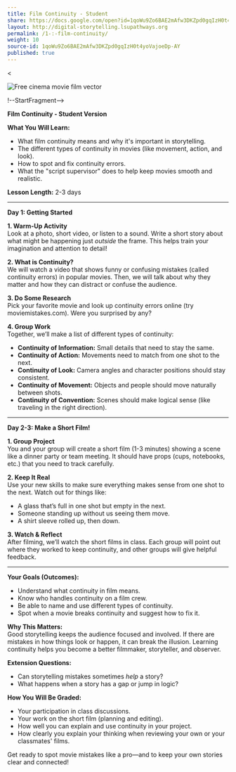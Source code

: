 ```yaml
---
title: Film Continuity - Student
share: https://docs.google.com/open?id=1qoWu9Zo6BAE2mAfw3DKZpd0gqIzH0t4yoVajoeDp-AY
layout: http://digital-storytelling.lsupathways.org
permalink: /1-:-film-continuity/
weight: 10
source-id: 1qoWu9Zo6BAE2mAfw3DKZpd0gqIzH0t4yoVajoeDp-AY
published: true
---
```

<<!--StartFragment-->

![Free cinema movie film vector](https://cdn.pixabay.com/photo/2014/03/25/16/24/cinema-296967_1280.png)

<!--EndFragment-->!--StartFragment-->

**Film Continuity - Student Version**

**What You Will Learn:**

* What film continuity means and why it's important in storytelling.
* The different types of continuity in movies (like movement, action, and look).
* How to spot and fix continuity errors.
* What the "script supervisor" does to help keep movies smooth and realistic.

**Lesson Length:** 2-3 days

- - -

**Day 1: Getting Started**

**1. Warm-Up Activity**\
Look at a photo, short video, or listen to a sound. Write a short story about what might be happening just *outside* the frame. This helps train your imagination and attention to detail!

**2. What is Continuity?**\
We will watch a video that shows funny or confusing mistakes (called continuity errors) in popular movies. Then, we will talk about why they matter and how they can distract or confuse the audience.

**3. Do Some Research**\
Pick your favorite movie and look up continuity errors online (try moviemistakes.com). Were you surprised by any?

**4. Group Work**\
Together, we’ll make a list of different types of continuity:

* **Continuity of Information:** Small details that need to stay the same.
* **Continuity of Action:** Movements need to match from one shot to the next.
* **Continuity of Look:** Camera angles and character positions should stay consistent.
* **Continuity of Movement:** Objects and people should move naturally between shots.
* **Continuity of Convention:** Scenes should make logical sense (like traveling in the right direction).

- - -

**Day 2-3: Make a Short Film!**

**1. Group Project**\
You and your group will create a short film (1-3 minutes) showing a scene like a dinner party or team meeting. It should have props (cups, notebooks, etc.) that you need to track carefully.

**2. Keep It Real**\
Use your new skills to make sure everything makes sense from one shot to the next. Watch out for things like:

* A glass that’s full in one shot but empty in the next.
* Someone standing up without us seeing them move.
* A shirt sleeve rolled up, then down.

**3. Watch & Reflect**\
After filming, we’ll watch the short films in class. Each group will point out where they worked to keep continuity, and other groups will give helpful feedback.

- - -

**Your Goals (Outcomes):**

* Understand what continuity in film means.
* Know who handles continuity on a film crew.
* Be able to name and use different types of continuity.
* Spot when a movie breaks continuity and suggest how to fix it.

**Why This Matters:**\
Good storytelling keeps the audience focused and involved. If there are mistakes in how things look or happen, it can break the illusion. Learning continuity helps you become a better filmmaker, storyteller, and observer.

**Extension Questions:**

* Can storytelling mistakes sometimes *help* a story?
* What happens when a story has a gap or jump in logic?

**How You Will Be Graded:**

* Your participation in class discussions.
* Your work on the short film (planning and editing).
* How well you can explain and use continuity in your project.
* How clearly you explain your thinking when reviewing your own or your classmates' films.

Get ready to spot movie mistakes like a pro—and to keep your own stories clear and connected!

<!--EndFragment-->